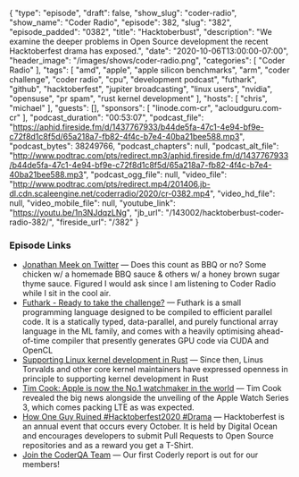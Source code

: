{
  "type": "episode",
  "draft": false,
  "show_slug": "coder-radio",
  "show_name": "Coder Radio",
  "episode": 382,
  "slug": "382",
  "episode_padded": "0382",
  "title": "Hacktoberbust",
  "description": "We examine the deeper problems in Open Source development the recent Hacktoberfest drama has exposed.",
  "date": "2020-10-06T13:00:00-07:00",
  "header_image": "/images/shows/coder-radio.png",
  "categories": [
    "Coder Radio"
  ],
  "tags": [
    "amd",
    "apple",
    "apple silicon benchmarks",
    "arm",
    "coder challenge",
    "coder radio",
    "cpu",
    "development podcast",
    "futhark",
    "github",
    "hacktoberfest",
    "jupiter broadcasting",
    "linux users",
    "nvidia",
    "opensuse",
    "pr spam",
    "rust kernel development"
  ],
  "hosts": [
    "chris",
    "michael"
  ],
  "guests": [],
  "sponsors": [
    "linode.com-cr",
    "acloudguru.com-cr"
  ],
  "podcast_duration": "00:53:07",
  "podcast_file": "https://aphid.fireside.fm/d/1437767933/b44de5fa-47c1-4e94-bf9e-c72f8d1c8f5d/65a218a7-fb82-4f4c-b7e4-40ba21bee588.mp3",
  "podcast_bytes": 38249766,
  "podcast_chapters": null,
  "podcast_alt_file": "http://www.podtrac.com/pts/redirect.mp3/aphid.fireside.fm/d/1437767933/b44de5fa-47c1-4e94-bf9e-c72f8d1c8f5d/65a218a7-fb82-4f4c-b7e4-40ba21bee588.mp3",
  "podcast_ogg_file": null,
  "video_file": "http://www.podtrac.com/pts/redirect.mp4/201406.jb-dl.cdn.scaleengine.net/coderradio/2020/cr-0382.mp4",
  "video_hd_file": null,
  "video_mobile_file": null,
  "youtube_link": "https://youtu.be/1n3NJdqzLNg",
  "jb_url": "/143002/hacktoberbust-coder-radio-382/",
  "fireside_url": "/382"
}


### Episode Links

  * [Jonathan Meek on Twitter](https://twitter.com/ehawk61/status/1312885223571496962 "Jonathan Meek on Twitter") — Does this count as BBQ or no? Some chicken w/ a homemade BBQ sauce & others w/ a honey brown sugar thyme sauce. Figured I would ask since I am listening to Coder Radio while I sit in the cool air. 
  * [Futhark - Ready to take the challenge?](https://futhark-lang.org/ "Futhark - Ready to take the challenge?") — Futhark is a small programming language designed to be compiled to efficient parallel code. It is a statically typed, data-parallel, and purely functional array language in the ML family, and comes with a heavily optimising ahead-of-time compiler that presently generates GPU code via CUDA and OpenCL
  * [Supporting Linux kernel development in Rust](https://lwn.net/Articles/829858/ "Supporting Linux kernel development in Rust") — Since then, Linus Torvalds and other core kernel maintainers have expressed openness in principle to supporting kernel development in Rust
  * [Tim Cook: Apple is now the No.1 watchmaker in the world](https://www.wareable.com/apple/watch-sales-rolex-tim-cook-556 "Tim Cook: Apple is now the No.1 watchmaker in the world") — Tim Cook revealed the big news alongside the unveiling of the Apple Watch Series 3, which comes packing LTE as was expected.
  * [How One Guy Ruined #Hacktoberfest2020 #Drama](https://joel.net/how-one-guy-ruined-hacktoberfest2020-drama "How One Guy Ruined #Hacktoberfest2020 #Drama") — Hacktoberfest is an annual event that occurs every October. It is held by Digital Ocean and encourages developers to submit Pull Requests to Open Source repositories and as a reward you get a T-Shirt.
  * [Join the CoderQA Team](https://jupitersignal.memberful.com/checkout?plan=53334 "Join the CoderQA Team") — Our first Coderly report is out for our members!


